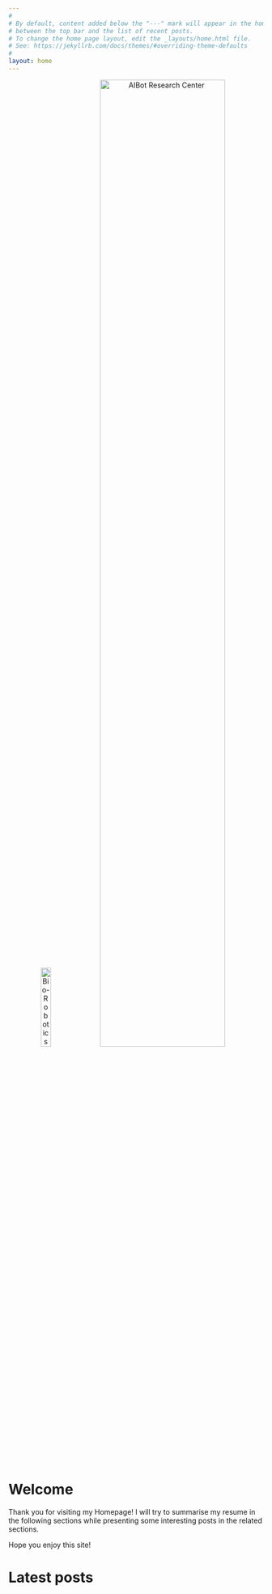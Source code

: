 ```yaml
---
#
# By default, content added below the "---" mark will appear in the home page
# between the top bar and the list of recent posts.
# To change the home page layout, edit the _layouts/home.html file.
# See: https://jekyllrb.com/docs/themes/#overriding-theme-defaults
#
layout: home
---
```


<div align="center"> 
    <img src="{{ '/images/unam.png' | absolute_url }}" alt="Bio-Robotics Laboratory" style="width:20%;" >
    <img src="{{ '/images/tamagawa.png' | absolute_url }}" alt="AIBot Research Center" style="width:70%;" >
</div>

# Welcome 

Thank you for visiting my Homepage! I will try to summarise my resume in the following sections while presenting some interesting posts in the related sections.

Hope you enjoy this site!

# Latest posts
